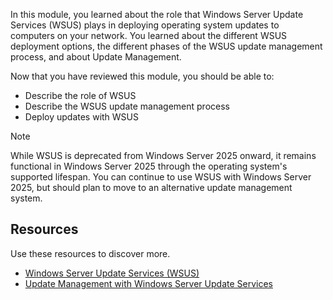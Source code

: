 In this module, you learned about the role that Windows Server Update Services (WSUS) plays in deploying operating system updates to computers on your network. You learned about the different WSUS deployment options, the different phases of the WSUS update management process, and about Update Management.

Now that you have reviewed this module, you should be able to:

- Describe the role of WSUS
- Describe the WSUS update management process
- Deploy updates with WSUS

> [!NOTE]
> While WSUS is deprecated from Windows Server 2025 onward, it remains functional in Windows Server 2025 through the operating system's supported lifespan. You can continue to use WSUS with Windows Server 2025, but should plan to move to an alternative update management system.

## Resources

Use these resources to discover more.

- [Windows Server Update Services (WSUS)](/windows-server/administration/windows-server-update-services/get-started/windows-server-update-services-wsus)
- [Update Management with Windows Server Update Services](/windows-server/administration/windows-server-update-services/manage/update-management-with-windows-server-update-services)
